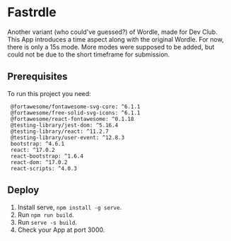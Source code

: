 
# Fastrdle

Another variant (who could've guessed?) of Wordle, made for Dev Club. This App introduces a time aspect along with the original Wordle. For now, there is only a 15s mode. More modes were supposed to be added, but could not be due to the short timeframe for submission.

## Prerequisites

To run this project you need:
```
 @fortawesome/fontawesome-svg-core: ^6.1.1
 @fortawesome/free-solid-svg-icons: ^6.1.1
 @fortawesome/react-fontawesome: ^0.1.18
 @testing-library/jest-dom: ^5.16.4
 @testing-library/react: ^11.2.7
 @testing-library/user-event: ^12.8.3
 bootstrap: ^4.6.1
 react: ^17.0.2
 react-bootstrap: ^1.6.4
 react-dom: ^17.0.2
 react-scripts: ^4.0.3
```
## Deploy

1. Install serve, `npm install -g serve`.
2. Run `npm run build`. 
3. Run `serve -s build`.
4. Check your App at port 3000.
